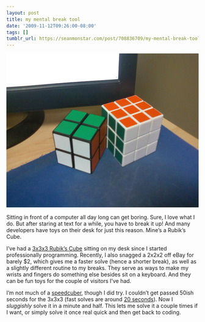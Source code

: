 ```yaml
---
layout: post
title: my mental break tool
date: '2009-11-12T09:26:00-08:00'
tags: []
tumblr_url: https://seanmonstar.com/post/708836709/my-mental-break-tool
---
```

 ![](/tumblr_files/tumblr_l46b03yQZJ1qzhan1o1_640.jpg)  

Sitting in front of a computer all day long can get boring. Sure, I love what I do. But after staring at text for a while, you have to break it up! And many developers have toys on their desk for just this reason. Mine’s a Rubik’s Cube.

I’ve had a [3x3x3 Rubik’s Cube](http://www.amazon.com/gp/product/B00081RYNC?tag=mcgf-20) sitting on my desk since I started professionally programming. Recently, I also snagged a 2x2x2 off eBay for barely $2, which gives me a faster solve (hence a shorter break), as well as a slightly different routine to my breaks. They serve as ways to make my wrists and fingers do something else besides sit on a keyboard. And they can be fun toys for the couple of visitors I’ve had.

I’m not much of a [speedcuber](http://en.wikipedia.org/wiki/Speedcubing), though I did try. I couldn’t get passed 50ish seconds for the 3x3x3 (fast solves are around [20 seconds](http://www.youtube.com/watch?v=Xrjkjz1l4qw&NR=1)). Now I _sluggishly_ solve it in a minute and half. This lets me solve it a couple times if I want, or simply solve it once real quick and then get back to coding.

